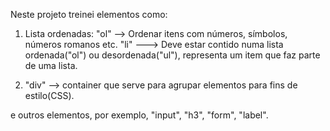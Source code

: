 Neste projeto treinei elementos como: 

1) Lista ordenadas:
    "ol" --> Ordenar itens com números, símbolos, números romanos etc.
    "li" ---> Deve estar contido numa lista ordenada("ol") ou desordenada("ul"), representa um item que faz parte de uma lista. 

2) "div" --> container que serve para agrupar elementos para fins de estilo(CSS). 

e outros elementos, por exemplo, "input", "h3", "form", "label". 